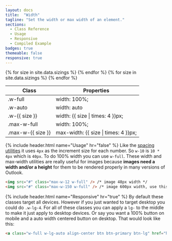 ```yaml
---
layout: docs
title:  "Width"
tagline: "Set the width or max width of an element."
sections:
  - Class Reference
  - Usage
  - Responsive
  - Compiled Example
badges: true
themeable: false
responsive: true
---
```

<a class="anchor" name="class-reference"></a>
<div class="table-utilities">
  <table class="table">
    <thead>
      <tr>
        <th>Class</th>
        <th>Properties</th>
      </tr>
    </thead>
    <tbody>
      <tr><td class="class">.w-full</td><td class="css">width: 100%;</td></tr>
      <tr><td class="class">.w-auto</td><td class="css">width: auto</td></tr>
      {% for size in site.data.sizings %}
        <tr><td class="class">.w-{{ size }}</td><td class="css">width: {{ size | times: 4 }}px;</td></tr>
      {% endfor %}
      <tr><td class="class">.max-w-full</td><td class="css">width: 100%;</td></tr>
      {% for size in site.data.sizings %}
        <tr><td class="class">.max-w-{{ size }}</td><td class="css">max-width: {{ size | times: 4 }}px;</td></tr>
      {% endfor %}
    </tbody>
  </table>
</div>

{% include header.html name="Usage" hr="false" %}
Like the [spacing utilities](/docs/spacing) it uses `4px` as the increment size for each number. So `w-10` is `10 * 4px` which is `40px`. To do 100% width you can use `w-full`. These width and max-width utilities are really useful for images because **images need a width and/or a height** for them to be rendered properly in many versions of Outlook.
```html
<img src="#" class="max-w-12 w-full" /> /* image 48px width */
<img src="#" class="max-w-150 w-full" /> /* image 600px width, use this for an image that is "full width" in a container in an email */
```

{% include header.html name="Responsive" hr="true" %}
By default these classes target all devices. However if you just wanted to target desktop you could do `.w-lg-4`. For all of these classes you can apply a `lg-` to the middle to make it just apply to desktop devices. Or say you want a 100% button on mobile and a auto width centered button on desktop. That would look like this:
```html
<a class="w-full w-lg-auto align-center btn btn-primary btn-lg" href="https://bootstrapemail.com">Tada</a>
```
